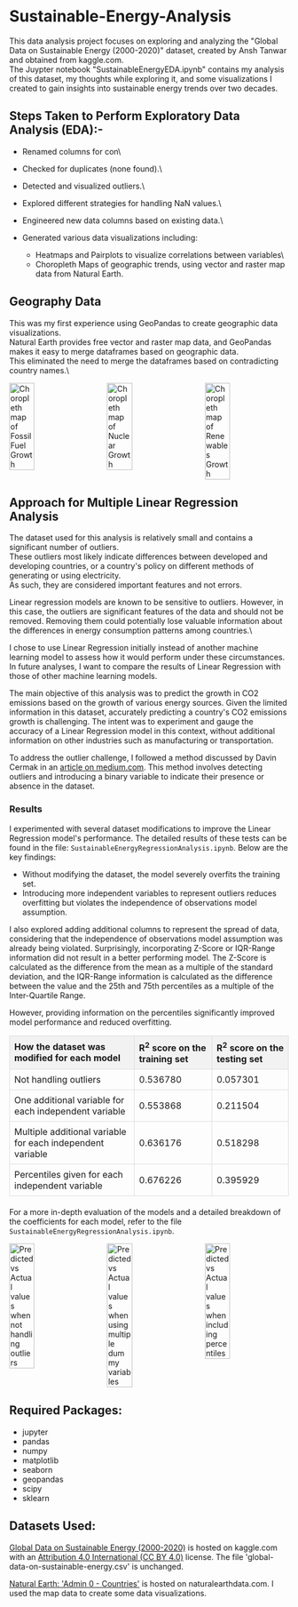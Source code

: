 # Sustainable-Energy-Analysis
This data analysis project focuses on exploring and analyzing the "Global Data on Sustainable Energy (2000-2020)"
dataset, created by Ansh Tanwar and obtained from kaggle.com. \
The Juypter notebook "SustainableEnergyEDA.ipynb" contains my analysis of this dataset, 
my thoughts while exploring it, and some visualizations I created to gain insights into sustainable energy trends over two decades.


## Steps Taken to Perform Exploratory Data Analysis (EDA):-
- Renamed columns for con\
- Checked for duplicates (none found).\
- Detected and visualized outliers.\
- Explored different strategies for handling NaN values.\
- Engineered new data columns based on existing data.\

- Generated various data visualizations including:
  - Heatmaps and Pairplots to visualize correlations between variables\
  - Choropleth Maps of geographic trends, using vector and raster map data from Natural Earth.


## Geography Data
This was my first experience using GeoPandas to create geographic data visualizations.\
Natural Earth provides free vector and raster map data, 
and GeoPandas makes it easy to merge dataframes based on geographic data. \
This eliminated the need to merge the dataframes based on contradicting country names.\


<div style="display: flex; justify-content: space-between; margin-bottom: 20px">
    <img src="images/Fossil_Fuels_Growth.png" alt="Choropleth map of Fossil Fuel Growth" width="30%">
    <img src="images/Nuclear_Growth.png" alt="Choropleth map of Nuclear Growth" width="30%">
    <img src="images/Renewables_Growth.png" alt="Choropleth map of Renewables Growth" width="30%">
</div>



## Approach for Multiple Linear Regression Analysis
The dataset used for this analysis is relatively small and contains a significant number of outliers. \
These outliers most likely indicate differences between developed and developing countries, 
or a country's policy on different methods of generating or using electricity. \
As such, they are considered important features and not errors.

Linear regression models are known to be sensitive to outliers. However, in this case, the outliers are significant features of the data and should not be removed. Removing them could potentially lose valuable information about the differences in energy consumption patterns among countries.\

I chose to use Linear Regression initially instead of another machine learning model to assess how it would perform under these circumstances. In future analyses, I want to compare the results of Linear Regression with those of other machine learning models.

The main objective of this analysis was to predict the growth in CO2 emissions based on the growth of various energy sources. Given the limited information in this dataset, accurately predicting a country's CO2 emissions growth is challenging. The intent was to experiment and gauge the accuracy of a Linear Regression model in this context, without additional information on other industries such as manufacturing or transportation.

To address the outlier challenge, I followed a method discussed by Davin Cermak in an [article on medium.com](https://medium.com/mlearning-ai/three-simple-methods-for-dealing-with-outliers-in-regression-analysis-8003ca56734c#:~:text=The%20linear%20regression%20results%20from,the%20model%20without%20the%20outlier.). This method involves detecting outliers and introducing a binary variable to indicate their presence or absence in the dataset.

### Results


I experimented with several dataset modifications to improve the Linear Regression model's performance. The detailed results of these tests can be found in the file: `SustainableEnergyRegressionAnalysis.ipynb`. Below are the key findings:

- Without modifying the dataset, the model severely overfits the training set.
- Introducing more independent variables to represent outliers reduces overfitting but violates the independence of observations model assumption.

I also explored adding additional columns to represent the spread of data, considering that the independence of observations model assumption was already being violated. Surprisingly, incorporating Z-Score or IQR-Range information did not result in a better performing model. The Z-Score is calculated as the difference from the mean as a multiple of the standard deviation, and the IQR-Range information is calculated as the difference between the value and the 25th and 75th percentiles as a multiple of the Inter-Quartile Range.

However, providing information on the percentiles significantly improved model performance and reduced overfitting.


<style>
  table {
    width: 100%;
    border-collapse: collapse;
    margin-bottom: 20px;
  }

  th, td {
    border: 1px solid #dddddd;
    padding: 8px;
    text-align: left;
  }

  th {
    background-color: #f2f2f2;
  }
</style>

<table>
  <tr>
    <th>How the dataset was modified for each model</th>
    <th>R<sup>2</sup> score on the training set</th>
    <th>R<sup>2</sup> score on the testing set</th>
  </tr>
  <tr>
    <td>Not handling outliers</td>
    <td>0.536780</td>
    <td>0.057301</td>
  </tr>
  <tr>
    <td>One additional variable for each independent variable</td>
    <td>0.553868</td>
    <td>0.211504</td>
  </tr>
  <tr>
    <td>Multiple additional variable for each independent variable</td>
    <td>0.636176</td>
    <td>0.518298</td>
  </tr>
  <tr>
    <td>Percentiles given for each independent variable</td>
    <td>0.676226</td>
    <td>0.395929</td>
  </tr>
</table>

For a more in-depth evaluation of the models and a detailed breakdown of the coefficients for each model, refer to the file `SustainableEnergyRegressionAnalysis.ipynb`.

<div style="display: flex; justify-content: space-between;">
    <img src="images/regression/NotHandlingOutliers.png" alt="Predicted vs Actual values when not handling outliers" width="30%">
    <img src="images/regression/MultipleDummyVariables.png" alt="Predicted vs Actual values when using multiple dummy variables" width="30%">
    <img src="images/regression/UsingPercentiles.png" alt="Predicted vs Actual values when including percentiles" width="30%">
</div>

## Required Packages:
- jupyter
- pandas
- numpy
- matplotlib
- seaborn
- geopandas
- scipy
- sklearn


## Datasets Used:
[Global Data on Sustainable Energy (2000-2020)](https://www.kaggle.com/datasets/anshtanwar/global-data-on-sustainable-energy)
is hosted on kaggle.com with an [Attribution 4.0 International (CC BY 4.0)](https://creativecommons.org/licenses/by/4.0/legalcode) license.
The file 'global-data-on-sustainable-energy.csv' is unchanged.

[Natural Earth: 'Admin 0 - Countries'](https://www.naturalearthdata.com/downloads/110m-cultural-vectors/110m-admin-0-countries/)
is hosted on naturalearthdata.com. I used the map data to create some data visualizations.


[fossil_fuels_growth]: images/Fossil_Fuels_Growth.png
[nuclear_growth]: images/Nuclear_Growth.png
[renewables_growth]: images/Renewables_Growth.png
